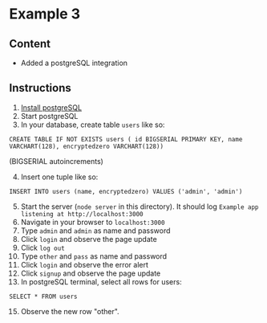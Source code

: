 # Example 3

## Content

* Added a postgreSQL integration

## Instructions

1. [Install postgreSQL](https://www.postgresql.org/)
2. Start postgreSQL
3. In your database, create table `users` like so:

```
CREATE TABLE IF NOT EXISTS users ( id BIGSERIAL PRIMARY KEY, name VARCHART(128), encryptedzero VARCHART(128))
```

(BIGSERIAL autoincrements)

4. Insert one tuple like so:

```
INSERT INTO users (name, encryptedzero) VALUES ('admin', 'admin')
```

5. Start the server (`node server` in this directory). It should log `Example app listening at http://localhost:3000`
6. Navigate in your browser to `localhost:3000`
7. Type `admin` and `admin` as name and password
8. Click `login` and observe the page update
10. Click `log out`
11. Type `other` and `pass` as name and password
12. Click `login` and observe the error alert
13. Click `signup` and observe the page update
14. In postgreSQL terminal, select all rows for users:

```
SELECT * FROM users
```

15. Observe the new row "other".
